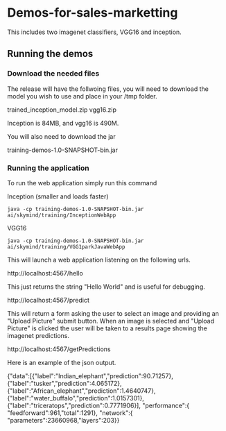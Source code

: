# Demos-for-sales-marketting

This includes two imagenet classifiers, VGG16 and inception. 

## Running the demos

### Download the needed files

The release will have the follwoing files, you will need to download the model you wish to use and place in your /tmp folder. 

trained_inception_model.zip
vgg16.zip

Inception is 84MB, and vgg16 is 490M. 

You will also need to download the jar 

training-demos-1.0-SNAPSHOT-bin.jar 

### Running the application

To run the web application simply run this command


Inception (smaller and loads faster)
```
java -cp training-demos-1.0-SNAPSHOT-bin.jar ai/skymind/training/InceptionWebApp
```

VGG16
```
java -cp training-demos-1.0-SNAPSHOT-bin.jar ai/skymind/training/VGG1parkJavaWebApp
```

This will launch a web application listening on the following urls. 

http://localhost:4567/hello 

This just returns the string "Hello World" and is useful for debugging. 

http://localhost:4567/predict

This will return a form asking the user to select an image and providing an "Upload Picture" submit button. When an image is selected and "Upload Picture" is clicked the user will be taken to a results page showing the imagenet predictions. 

http://localhost:4567/getPredictions

Here is an example of the json output. 

{"data":[{"label":"Indian_elephant","prediction":90.71257},{"label":"tusker","prediction":4.065172},{"label":"African_elephant","prediction":1.4640747},{"label":"water_buffalo","prediction":1.0157301},{"label":"triceratops","prediction":0.7771906}], "performance":{ "feedforward":961,"total":1291}, "network":{ "parameters":23660968,"layers":203}}

